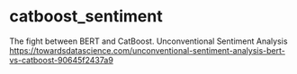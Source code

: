 # catboost_sentiment
The fight between BERT and CatBoost. Unconventional Sentiment Analysis
https://towardsdatascience.com/unconventional-sentiment-analysis-bert-vs-catboost-90645f2437a9
